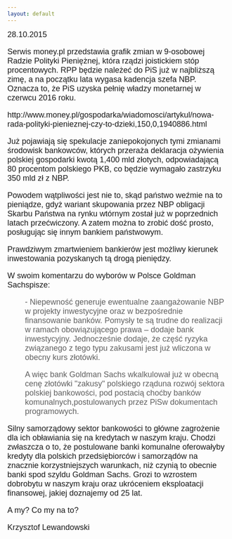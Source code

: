 ```yaml
---
layout: default
---
```


<!--226-->
<p style="margin: 0px 0px 18px; font-size: 18px; font-family: Helvetica;">28.10.2015</p>

<p style="margin: 0px 0px 18px; font-size: 18px; font-family: Helvetica;">Serwis money.pl przedstawia grafik zmian w 9-osobowej Radzie Polityki Pieniężnej, która rządzi joistickiem stóp procentowych. RPP będzie należeć do PiS już w najbliższą zimę, a na początku lata wygasa kadencja szefa NBP. Oznacza to, że PiS uzyska pełnię władzy monetarnej w czerwcu 2016 roku.</p>

<p style="margin: 0px 0px 18px; font-size: 18px; font-family: Helvetica;">http://www.money.pl/gospodarka/wiadomosci/artykul/nowa-rada-polityki-pienieznej-czy-to-dzieki,150,0,1940886.html</p>

<p style="margin: 0px 0px 18px; font-size: 18px; font-family: Helvetica;">Już pojawiają się spekulacje zaniepokojonych tymi zmianami środowisk bankowców, których przeraża deklaracja ożywienia polskiej gospodarki kwotą 1,400 mld złotych, odpowiadającą 80 procentom polskiego PKB, co będzie wymagało zastrzyku 350 mld zł z NBP.</p>

<p style="margin: 0px 0px 18px; font-size: 18px; font-family: Helvetica;">Powodem wątpliwości jest nie to, skąd państwo weźmie na to pieniądze, gdyż wariant skupowania przez NBP obligacji Skarbu Państwa na rynku wtórnym został już w poprzednich latach przećwiczony. A zatem można to zrobić dość prosto, posługując się innym bankiem państwowym.</p>

<p style="margin: 0px 0px 18px; font-size: 18px; font-family: Helvetica;">Prawdziwym zmartwieniem bankierów jest możliwy kierunek inwestowania pozyskanych tą drogą pieniędzy.</p>

<p style="margin: 0px 0px 18px; font-size: 18px; font-family: Helvetica;">W swoim komentarzu do wyborów w Polsce Goldman Sachspisze:</p>

<blockquote style="margin: 0 0 0 40px; border: none; padding: 0px;"><p style="margin: 0px 0px 18px; font-size: 18px; font-family: Helvetica;">- Niepewność generuje ewentualne zaangażowanie NBP w projekty inwestycyjne oraz w bezpośrednie finansowanie banków. Pomysły te są trudne do realizacji w ramach obowiązującego prawa – dodaje bank inwestycyjny. Jednocześnie dodaje, że część ryzyka związanego z tego typu zakusami jest już wliczona w obecny kurs złotówki.</p><p style="margin: 0px 0px 18px; font-size: 18px; font-family: Helvetica;">A więc bank Goldman Sachs wkalkulował już w obecną cenę złotówki "zakusy" polskiego rząduna rozwój sektora polskiej bankowości, pod postacią choćby banków komunalnych,postulowanych przez PiSw dokumentach programowych.</p></blockquote>


<p style="margin: 0px 0px 18px; font-size: 18px; font-family: Helvetica;">Silny samorządowy sektor bankowości to główne zagrożenie dla ich obławiania się na kredytach w naszym kraju. Chodzi zwłaszcza o to, że postulowane banki komunalne oferowałyby kredyty dla polskich przedsiębiorców i samorządów na znacznie korzystniejszych warunkach, niż czynią to obecnie banki spod szyldu Goldman Sachs. Grozi to wzrostem dobrobytu w naszym kraju oraz ukróceniem eksploatacji finansowej, jakiej doznajemy od 25 lat.</p>

<p style="margin: 0px 0px 18px; font-size: 18px; font-family: Helvetica;">A my? Co my na to?</p><p style="margin: 0px 0px 18px; font-size: 18px; font-family: Helvetica;">Krzysztof Lewandowski</p>